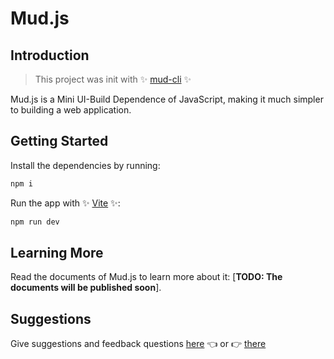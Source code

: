 # Mud.js 

## Introduction
> This project was init with ✨ [mud-cli](https://github.com/CoderSerio/mud-cli) ✨

Mud.js is a Mini UI-Build Dependence of JavaScript, making it much simpler to building a web application.

## Getting Started

Install the dependencies by running:
```bash
npm i
```

Run the app with ✨ [Vite](https://vitejs.dev/) ✨:
```bash
npm run dev
```

## Learning More

Read the documents of Mud.js to learn more about it: [**TODO: The documents will be published soon**].

## Suggestions
Give suggestions and feedback questions  [here](https://github.com/CoderSerio/mud-cli/issues) 👈 or 👉 [there](https://github.com/CoderSerio/Mud.js/issues)
